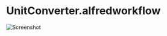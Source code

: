 UnitConverter.alfredworkflow
============================

![Screenshot](https://raw.github.com/ts123/UnitConverter.alfredworkflow/master/img/screen1.png)
